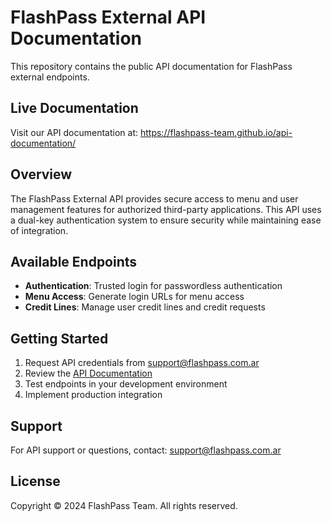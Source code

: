 # FlashPass External API Documentation

This repository contains the public API documentation for FlashPass external endpoints.

## Live Documentation

Visit our API documentation at: https://flashpass-team.github.io/api-documentation/

## Overview

The FlashPass External API provides secure access to menu and user management features for authorized third-party applications. This API uses a dual-key authentication system to ensure security while maintaining ease of integration.

## Available Endpoints

- **Authentication**: Trusted login for passwordless authentication
- **Menu Access**: Generate login URLs for menu access
- **Credit Lines**: Manage user credit lines and credit requests

## Getting Started

1. Request API credentials from support@flashpass.com.ar
2. Review the [API Documentation](https://flashpass-team.github.io/api-documentation/)
3. Test endpoints in your development environment
4. Implement production integration

## Support

For API support or questions, contact: support@flashpass.com.ar

## License

Copyright © 2024 FlashPass Team. All rights reserved.